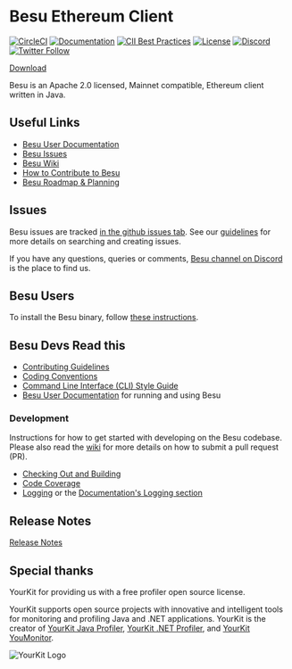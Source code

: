 # Besu Ethereum Client
 [![CircleCI](https://circleci.com/gh/hyperledger/besu/tree/main.svg?style=svg)](https://circleci.com/gh/hyperledger/besu/tree/main)
 [![Documentation](https://img.shields.io/github/actions/workflow/status/hyperledger/besu-docs/publish-main-docs.yml?branch=main&label=docs)](https://github.com/hyperledger/besu-docs/actions/workflows/publish-main-docs.yml)
 [![CII Best Practices](https://bestpractices.coreinfrastructure.org/projects/3174/badge)](https://bestpractices.coreinfrastructure.org/projects/3174)
 [![License](https://img.shields.io/badge/License-Apache%202.0-blue.svg)](https://github.com/hyperledger/besu/blob/main/LICENSE)
 [![Discord](https://img.shields.io/discord/905194001349627914?logo=Hyperledger&style=plastic)](https://discord.com/invite/hyperledger)
 [![Twitter Follow](https://img.shields.io/twitter/follow/HyperledgerBesu)](https://twitter.com/HyperledgerBesu)

[Download](https://github.com/hyperledger/besu/releases)

Besu is an Apache 2.0 licensed, Mainnet compatible, Ethereum client written in Java.

## Useful Links

* [Besu User Documentation]
* [Besu Issues]
* [Besu Wiki](https://lf-hyperledger.atlassian.net/wiki/spaces/BESU/)
* [How to Contribute to Besu](https://lf-hyperledger.atlassian.net/wiki/spaces/BESU/pages/22156850/How+to+Contribute)
* [Besu Roadmap & Planning](https://lf-hyperledger.atlassian.net/wiki/spaces/BESU/pages/22154278/Besu+Roadmap+Planning)


## Issues 

Besu issues are tracked [in the github issues tab][Besu Issues].
See our [guidelines](https://lf-hyperledger.atlassian.net/wiki/spaces/BESU/pages/22154243/Issues) for more details on searching and creating issues.

If you have any questions, queries or comments, [Besu channel on Discord] is the place to find us.


## Besu Users

To install the Besu binary, follow [these instructions](https://besu.hyperledger.org/public-networks/get-started/install/binary-distribution).    

## Besu Devs Read this

* [Contributing Guidelines]
* [Coding Conventions](https://lf-hyperledger.atlassian.net/wiki/spaces/BESU/pages/22154259/Coding+Conventions)
* [Command Line Interface (CLI) Style Guide](https://lf-hyperledger.atlassian.net/wiki/spaces/BESU/pages/22154260/Besu+CLI+Style+Guide)
* [Besu User Documentation] for running and using Besu


### Development

Instructions for how to get started with developing on the Besu codebase. Please also read the
[wiki](https://lf-hyperledger.atlassian.net/wiki/spaces/BESU/pages/22154251/Pull+Requests) for more details on how to submit a pull request (PR).  

* [Checking Out and Building](https://lf-hyperledger.atlassian.net/wiki/spaces/BESU/pages/22154264/Building+from+source)
* [Code Coverage](https://lf-hyperledger.atlassian.net/wiki/spaces/BESU/pages/22154288/Code+coverage)
* [Logging](https://lf-hyperledger.atlassian.net/wiki/spaces/BESU/pages/22154291/Logging) or the [Documentation's Logging section](https://besu.hyperledger.org/public-networks/how-to/monitor/logging)


## Release Notes

[Release Notes](CHANGELOG.md)

## Special thanks

YourKit for providing us with a free profiler open source license. 

YourKit supports open source projects with innovative and intelligent tools
for monitoring and profiling Java and .NET applications.
YourKit is the creator of <a href="https://www.yourkit.com/java/profiler/">YourKit Java Profiler</a>,
<a href="https://www.yourkit.com/.net/profiler/">YourKit .NET Profiler</a>,
and <a href="https://www.yourkit.com/youmonitor/">YourKit YouMonitor</a>.

![YourKit Logo](https://www.yourkit.com/images/yklogo.png)

[Besu Issues]: https://github.com/hyperledger/besu/issues
[Besu User Documentation]: https://besu.hyperledger.org
[Besu channel on Discord]: https://discord.com/invite/hyperledger
[Contributing Guidelines]: CONTRIBUTING.md
